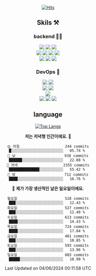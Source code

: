 <div align="center">

[![Hits](https://hits.seeyoufarm.com/api/count/incr/badge.svg?url=https%3A%2F%2Fgithub.com%2Fzxcv9203%2Fhit-counter&count_bg=%23FF7272&title_bg=%23324C2E&icon=codeigniter.svg&icon_color=%23DD5B5B&title=%EB%B0%A9%EB%AC%B8%EC%9E%90&edge_flat=false)](https://hits.seeyoufarm.com)
  
## Skils ⚒️
### backend 🧑‍💻
  
<img src="https://img.shields.io/badge/Java-FF6600?style=flat-square&logo=buymeacoffee&logoColor=white"/>
<img src="https://img.shields.io/badge/Go-0099FF?style=flat-square&logo=go&logoColor=white"/>
<img src="https://img.shields.io/badge/Kotlin-7F52FF?style=flat-square&logo=kotlin&logoColor=white"/>
  
  
<br />
  
<img src="https://img.shields.io/badge/Spring-339933?style=flat-square&logo=Spring&logoColor=white"/>
<img src="https://img.shields.io/badge/Spring Boot-339933?style=flat-square&logo=Spring Boot&logoColor=white"/>
<img src="https://img.shields.io/badge/Spring Security-339933?style=flat-square&logo=Spring Security&logoColor=white"/>
  
<img src="https://img.shields.io/badge/Spring Data JPA-339933?style=flat-square&logo=Hibernate&logoColor=white"/>

<br />
  
  <img src="https://img.shields.io/badge/mysql-0099FF?style=flat-square&logo=mysql&logoColor=white"/>
  <img src="https://img.shields.io/badge/mariadb-0099FF?style=flat-square&logo=mariadb&logoColor=white"/>
  <img src="https://img.shields.io/badge/mongoDB-47A248?style=flat-square&logo=mongodb&logoColor=white"/>
  
  
### DevOps 🚀
  
  <img src="https://img.shields.io/badge/docker-2496ED?style=flat-square&logo=docker&logoColor=white"/>
  <img src="https://img.shields.io/badge/kubernetes-326CE5?style=flat-square&logo=kubernetes&logoColor=white"/>
  
  <br />
  
  <img src="https://img.shields.io/badge/Github Actions-2088FF?style=flat-square&logo=githubactions&logoColor=white"/>
  <img src="https://img.shields.io/badge/Jenkins-D24939?style=flat-square&logo=jenkins&logoColor=white"/>
  
  
  <br />
  <img src="https://img.shields.io/badge/terraform-7B42BC?style=flat-square&logo=terraform&logoColor=white"/>
  
  <br />
  <img src="https://img.shields.io/badge/Amazon AWS-232F3E?style=flat-square&logo=Amazon AWS&logoColor=white"/>

  <img src="https://img.shields.io/badge/GCP-4285F4?style=flat-square&logo=googlecloud&logoColor=white"/>
  <img src="https://img.shields.io/badge/NCP-03C75A?style=flat-square&logo=naver&logoColor=white"/>
  
  
## language

[![Top Langs](https://github-readme-stats.vercel.app/api/top-langs/?username=zxcv9203&hide=html&exclude_repo=zxcv9203.github.io,golB&theme=grate-gatsby)](https://github.com/zxcv9203/github-readme-stats)
  
<!--START_SECTION:waka-->
**저는 저녁형 인간이에요. 🦉** 

```text
🌞 아침                     244 commits         █░░░░░░░░░░░░░░░░░░░░░░░░   05.74 % 
🌆 낮　                     938 commits         ██████░░░░░░░░░░░░░░░░░░░   22.08 % 
🌃 저녁                     2355 commits        ██████████████░░░░░░░░░░░   55.42 % 
🌙 밤　                     712 commits         ████░░░░░░░░░░░░░░░░░░░░░   16.76 % 
```
📅 **제가 가장 생산적인 날은 일요일이에요.** 

```text
월요일                      528 commits         ███░░░░░░░░░░░░░░░░░░░░░░   12.43 % 
화요일                      527 commits         ███░░░░░░░░░░░░░░░░░░░░░░   12.40 % 
수요일                      613 commits         ████░░░░░░░░░░░░░░░░░░░░░   14.43 % 
목요일                      724 commits         ████░░░░░░░░░░░░░░░░░░░░░   17.04 % 
금요일                      461 commits         ███░░░░░░░░░░░░░░░░░░░░░░   10.85 % 
토요일                      593 commits         ███░░░░░░░░░░░░░░░░░░░░░░   13.96 % 
일요일                      803 commits         █████░░░░░░░░░░░░░░░░░░░░   18.90 % 
```



 Last Updated on 04/06/2024 00:11:58 UTC
<!--END_SECTION:waka-->
  
</div>

